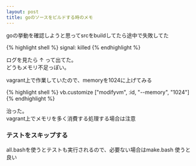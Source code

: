 ```yaml
---
layout: post
title: goのソースをビルドする時のメモ
---
```


goの挙動を確認しようと思ってsrcをbuildしてたら途中で失敗してた

{% highlight shell %}
signal: killed
{% endhighlight %}

ログを見たら ↑ って出てた。  
どうもメモリ不足っぽい。

vagrant上で作業していたので、memoryを1024に上げてみる

{% highlight shell %}
vb.customize ["modifyvm", :id, "--memory", "1024"]
{% endhighlight %}

治った。  
vagrant上でメモリを多く消費する処理する場合は注意

### テストをスキップする
all.bashを使うとテストも実行されるので、必要ない場合はmake.bash 使うと良い

